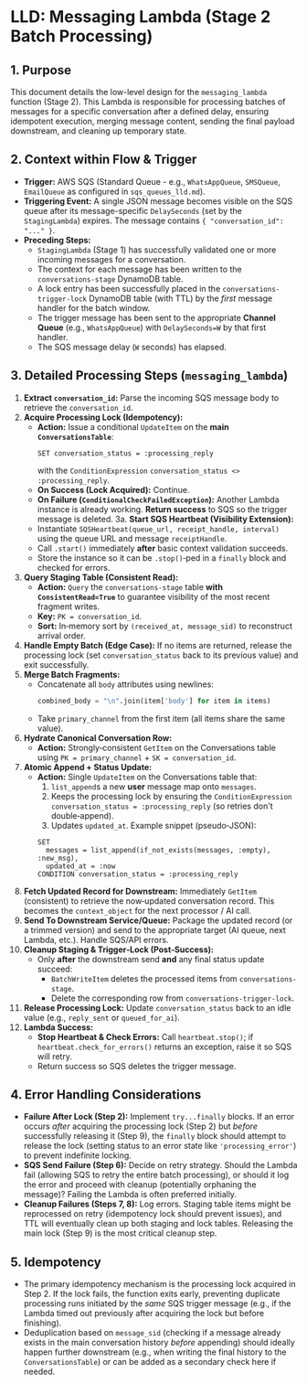 # LLD: Messaging Lambda (Stage 2 Batch Processing)

## 1. Purpose

This document details the low-level design for the `messaging_lambda` function (Stage 2). This Lambda is responsible for processing batches of messages for a specific conversation after a defined delay, ensuring idempotent execution, merging message content, sending the final payload downstream, and cleaning up temporary state.

## 2. Context within Flow & Trigger

*   **Trigger:** AWS SQS (Standard Queue - e.g., `WhatsAppQueue`, `SMSQueue`, `EmailQueue` as configured in `sqs_queues_lld.md`).
*   **Triggering Event:** A single JSON message becomes visible on the SQS queue after its message-specific `DelaySeconds` (set by the `StagingLambda`) expires. The message contains `{ "conversation_id": "..." }`.
*   **Preceding Steps:**
    *   `StagingLambda` (Stage 1) has successfully validated one or more incoming messages for a conversation.
    *   The context for each message has been written to the `conversations-stage` DynamoDB table.
    *   A lock entry has been successfully placed in the `conversations-trigger-lock` DynamoDB table (with TTL) by the *first* message handler for the batch window.
    *   The trigger message has been sent to the appropriate **Channel Queue** (e.g., `WhatsAppQueue`) with `DelaySeconds=W` by that first handler.
    *   The SQS message delay (`W` seconds) has elapsed.

## 3. Detailed Processing Steps (`messaging_lambda`)

1.  **Extract `conversation_id`:** Parse the incoming SQS message body to retrieve the `conversation_id`.
2.  **Acquire Processing Lock (Idempotency):**
    *   **Action:** Issue a conditional `UpdateItem` on the **main `ConversationsTable`**:
        ```text
        SET conversation_status = :processing_reply
        ```
        with the `ConditionExpression` `conversation_status <> :processing_reply`.
    *   **On Success (Lock Acquired):** Continue.
    *   **On Failure (`ConditionalCheckFailedException`):** Another Lambda instance is already working. **Return success** to SQS so the trigger message is deleted.
3a. **Start SQS Heartbeat (Visibility Extension):**
    * Instantiate `SQSHeartbeat(queue_url, receipt_handle, interval)` using the queue URL and message `receiptHandle`.
    * Call `.start()` immediately **after** basic context validation succeeds.
    * Store the instance so it can be `.stop()`‑ped in a `finally` block and checked for errors.
3.  **Query Staging Table (Consistent Read):**
    *   **Action:** `Query` the `conversations-stage` table **with `ConsistentRead=True`** to guarantee visibility of the most recent fragment writes.
    *   **Key:** `PK = conversation_id`.
    *   **Sort:** In‑memory sort by `(received_at, message_sid)` to reconstruct arrival order.
4.  **Handle Empty Batch (Edge Case):** If no items are returned, release the processing lock (set `conversation_status` back to its previous value) and exit successfully.
5.  **Merge Batch Fragments:**
    *   Concatenate all `body` attributes using newlines:
        ```python
        combined_body = "\n".join(item['body'] for item in items)
        ```
    *   Take `primary_channel` from the first item (all items share the same value).
6.  **Hydrate Canonical Conversation Row:**
    *   **Action:** Strongly‑consistent `GetItem` on the Conversations table using `PK = primary_channel` + `SK = conversation_id`.
7.  **Atomic Append + Status Update:**
    *   **Action:** Single `UpdateItem` on the Conversations table that:
        1. `list_append`s a new **user** message map onto `messages`.
        2. Keeps the processing lock by ensuring the `ConditionExpression` `conversation_status = :processing_reply` (so retries don't double‑append).
        3. Updates `updated_at`.
        Example snippet (pseudo‑JSON):
        ```text
        SET
          messages = list_append(if_not_exists(messages, :empty), :new_msg),
          updated_at = :now
        CONDITION conversation_status = :processing_reply
        ```
8.  **Fetch Updated Record for Downstream:** Immediately `GetItem` (consistent) to retrieve the now‑updated conversation record. This becomes the `context_object` for the next processor / AI call.
9.  **Send To Downstream Service/Queue:** Package the updated record (or a trimmed version) and send to the appropriate target (AI queue, next Lambda, etc.). Handle SQS/API errors.
10. **Cleanup Staging & Trigger‑Lock (Post‑Success):**
    *   Only **after** the downstream send **and** any final status update succeed:
        *   `BatchWriteItem` deletes the processed items from `conversations-stage`.
        *   Delete the corresponding row from `conversations-trigger-lock`.
11. **Release Processing Lock:** Update `conversation_status` back to an idle value (e.g., `reply_sent` or `queued_for_ai`).
12. **Lambda Success:** 
    * **Stop Heartbeat & Check Errors:** Call `heartbeat.stop()`; if `heartbeat.check_for_errors()` returns an exception, raise it so SQS will retry.
    * Return success so SQS deletes the trigger message.

## 4. Error Handling Considerations

*   **Failure After Lock (Step 2):** Implement `try...finally` blocks. If an error occurs *after* acquiring the processing lock (Step 2) but *before* successfully releasing it (Step 9), the `finally` block should attempt to release the lock (setting status to an error state like `'processing_error'`) to prevent indefinite locking.
*   **SQS Send Failure (Step 6):** Decide on retry strategy. Should the Lambda fail (allowing SQS to retry the entire batch processing), or should it log the error and proceed with cleanup (potentially orphaning the message)? Failing the Lambda is often preferred initially.
*   **Cleanup Failures (Steps 7, 8):** Log errors. Staging table items might be reprocessed on retry (idempotency lock should prevent issues), and TTL will eventually clean up both staging and lock tables. Releasing the main lock (Step 9) is the most critical cleanup step.

## 5. Idempotency

*   The primary idempotency mechanism is the processing lock acquired in Step 2. If the lock fails, the function exits early, preventing duplicate processing runs initiated by the *same* SQS trigger message (e.g., if the Lambda timed out previously after acquiring the lock but before finishing).
*   Deduplication based on `message_sid` (checking if a message already exists in the main conversation history *before* appending) should ideally happen further downstream (e.g., when writing the final history to the `ConversationsTable`) or can be added as a secondary check here if needed. 